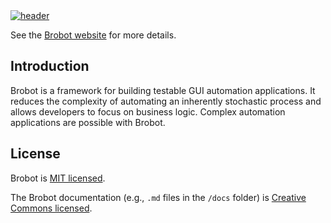 <a href="https://jspinak.github.io/brobot/">
    <img src="https://jspinak.github.io/brobot/img/brobot-landscape4.png" alt="header"/>
</a>

See the [Brobot website](https://jspinak.github.io/brobot/) for more details.  

## Introduction

Brobot is a framework for building testable GUI automation applications. 
It reduces the complexity of automating an inherently stochastic process
and allows developers to focus on business logic. Complex automation applications
are possible with Brobot.  

## License

Brobot is [MIT licensed](./LICENSE).

The Brobot documentation (e.g., `.md` files in the `/docs` folder) is [Creative Commons licensed](./LICENSE-docs).